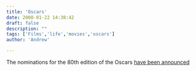 ```yaml
---
title: 'Oscars'
date: 2008-01-22 14:38:42
draft: false
description: ""
tags: ['Films','life','movies','oscars']
author: 'Andrew'

---
```


The nominations for the 80th edition of the Oscars [have been announced](http://www.imdb.com/features/rto/2008/oscars)
